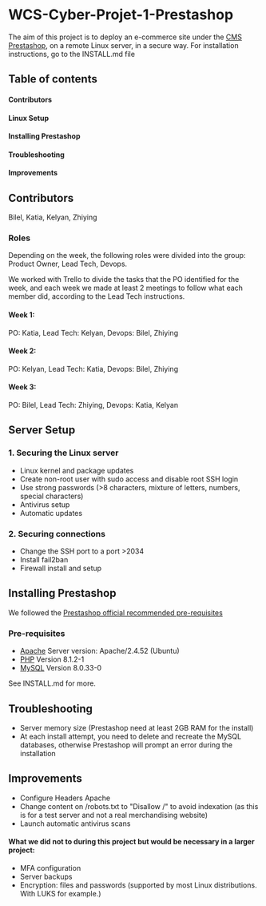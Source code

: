 # WCS-Cyber-Projet-1-Prestashop

The aim of this project is to deploy an e-commerce site under the [CMS](https://en.wikipedia.org/wiki/Content_management_system) [Prestashop](https://prestashop.fr/), on a remote Linux server, in a secure way.
For installation instructions, go to the INSTALL.md file

## Table of contents
#### Contributors
#### Linux Setup
#### Installing Prestashop
#### Troubleshooting
#### Improvements

## Contributors
Bilel, Katia, Kelyan, Zhiying

### Roles
Depending on the week, the following roles were divided into the group: Product Owner, Lead Tech, Devops.

We worked with Trello to divide the tasks that the PO identified for the week, and each week we made at least 2 meetings to follow what each member did, according to the Lead Tech instructions.

#### Week 1:
PO: Katia,
Lead Tech: Kelyan,
Devops: Bilel, Zhiying

#### Week 2:
PO: Kelyan,
Lead Tech: Katia,
Devops: Bilel, Zhiying

#### Week 3:
PO: Bilel,
Lead Tech: Zhiying,
Devops: Katia, Kelyan

## Server Setup
### 1. Securing the Linux server
- Linux kernel and package updates
- Create non-root user with sudo access and disable root SSH login
- Use strong passwords (>8 characters, mixture of letters, numbers, special characters)
- Antivirus setup
- Automatic updates

### 2. Securing connections
- Change the SSH port to a port >2034
- Install fail2ban
- Firewall install and setup

## Installing Prestashop
We followed the [Prestashop official recommended pre-requisites](https://devdocs.prestashop-project.org/8/basics/installation/system-requirements/)
### Pre-requisites
- [Apache](https://doc.ubuntu-fr.org/apache2#installation) Server version: Apache/2.4.52 (Ubuntu)
- [PHP](https://doc.ubuntu-fr.org/php#installation) Version 8.1.2-1
- [MySQL](https://doc.ubuntu-fr.org/mysql#installation) Version 8.0.33-0

See INSTALL.md for more.

## Troubleshooting
- Server memory size (Prestashop need at least 2GB RAM for the install)
- At each install attempt, you need to delete and recreate the MySQL databases, otherwise Prestashop will prompt an error during the installation

## Improvements
- Configure Headers Apache
- Change content on /robots.txt to "Disallow /" to avoid indexation (as this is for a test server and not a real merchandising website)
- Launch automatic antivirus scans

#### What we did not to during this project but would be necessary in a larger project:
- MFA configuration
- Server backups
- Encryption: files and passwords (supported by most Linux distributions. With LUKS for example.)
